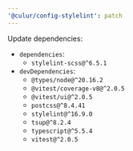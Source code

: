 ```yaml
---
'@culur/config-stylelint': patch
---
```


Update dependencies:

- `dependencies`:
  - `stylelint-scss@^6.5.1`
- `devDependencies`:
  - `@types/node@^20.16.2`
  - `@vitest/coverage-v8@^2.0.5`
  - `@vitest/ui@^2.0.5`
  - `postcss@^8.4.41`
  - `stylelint@^16.9.0`
  - `tsup@^8.2.4`
  - `typescript@^5.5.4`
  - `vitest@^2.0.5`
